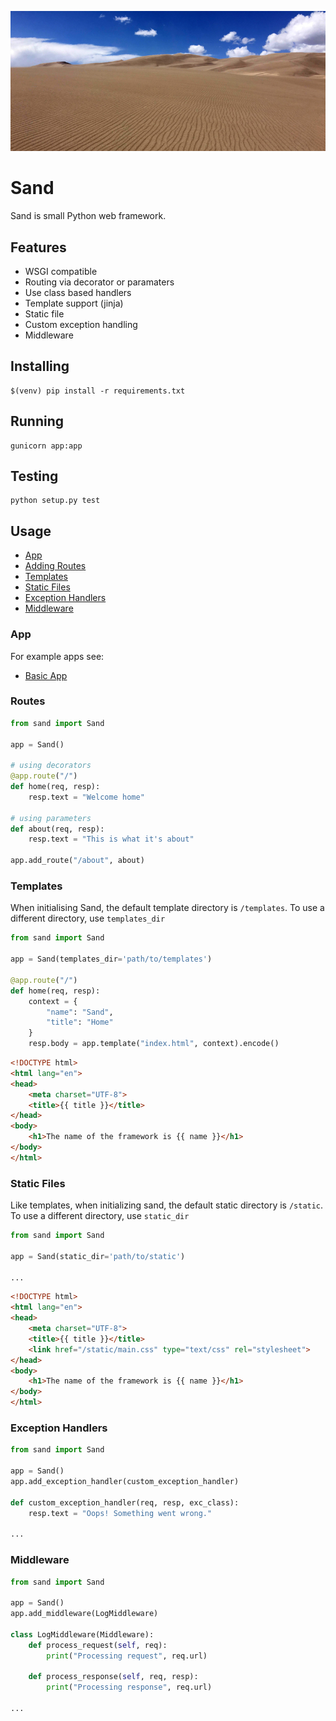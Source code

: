![Image of Sand](docs/img/sand.jpg)

# Sand

Sand is small Python web framework.


## Features
- WSGI compatible
- Routing via decorator or paramaters  
- Use class based handlers
- Template support (jinja)
- Static file
- Custom exception handling
- Middleware

## Installing
```
$(venv) pip install -r requirements.txt
```

## Running
```
gunicorn app:app
```

## Testing
```
python setup.py test
```

## Usage
- [App](app)
- [Adding Routes](routes)
- [Templates](templates)
- [Static Files](static-files)
- [Exception Handlers](exceptions-handlers)
- [Middleware](middleware)


### App
For example apps see:
- [Basic App](docs/examples/app_basic)


### Routes
```python
from sand import Sand

app = Sand()

# using decorators
@app.route("/")
def home(req, resp):
    resp.text = "Welcome home"

# using parameters
def about(req, resp):
    resp.text = "This is what it's about"

app.add_route("/about", about)
```

### Templates
When initialising Sand, the default template directory is `/templates`. To use a different directory, use `templates_dir`

```python
from sand import Sand

app = Sand(templates_dir='path/to/templates')

@app.route("/")
def home(req, resp):
    context = {
        "name": "Sand",
        "title": "Home"
    }
    resp.body = app.template("index.html", context).encode()
```

```html
<!DOCTYPE html>
<html lang="en">
<head>
    <meta charset="UTF-8">
    <title>{{ title }}</title>
</head>
<body>
    <h1>The name of the framework is {{ name }}</h1>
</body>
</html>
```

### Static Files
Like templates, when initializing sand, the default static directory is `/static`. To use a different directory, use `static_dir`

```python
from sand import Sand

app = Sand(static_dir='path/to/static')

...
```

```html
<!DOCTYPE html>
<html lang="en">
<head>
    <meta charset="UTF-8">
    <title>{{ title }}</title>
    <link href="/static/main.css" type="text/css" rel="stylesheet">
</head>
<body>
    <h1>The name of the framework is {{ name }}</h1>
</body>
</html>
```
### Exception Handlers
```python
from sand import Sand

app = Sand()
app.add_exception_handler(custom_exception_handler)

def custom_exception_handler(req, resp, exc_class):
    resp.text = "Oops! Something went wrong."

...
```

### Middleware
```python
from sand import Sand

app = Sand()
app.add_middleware(LogMiddleware)

class LogMiddleware(Middleware):
    def process_request(self, req):
        print("Processing request", req.url)

    def process_response(self, req, resp):
        print("Processing response", req.url)

...
```